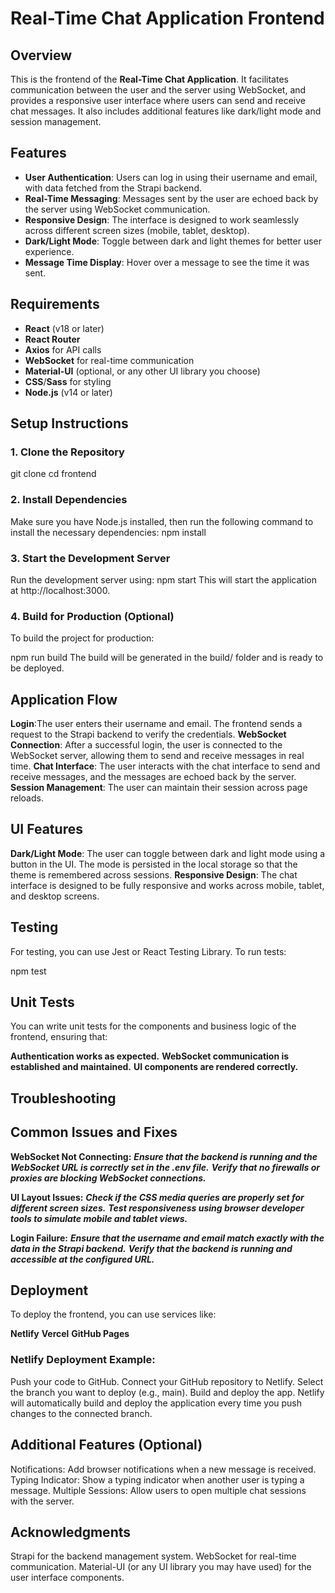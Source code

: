 # Real-Time Chat Application Frontend

## Overview

This is the frontend of the **Real-Time Chat Application**. It facilitates communication between the user and the server using WebSocket, and provides a responsive user interface where users can send and receive chat messages. It also includes additional features like dark/light mode and session management.

## Features

- **User Authentication**: Users can log in using their username and email, with data fetched from the Strapi backend.
- **Real-Time Messaging**: Messages sent by the user are echoed back by the server using WebSocket communication.
- **Responsive Design**: The interface is designed to work seamlessly across different screen sizes (mobile, tablet, desktop).
- **Dark/Light Mode**: Toggle between dark and light themes for better user experience.
- **Message Time Display**: Hover over a message to see the time it was sent.

## Requirements

- **React** (v18 or later)
- **React Router**
- **Axios** for API calls
- **WebSocket** for real-time communication
- **Material-UI** (optional, or any other UI library you choose)
- **CSS**/**Sass** for styling
- **Node.js** (v14 or later)

## Setup Instructions

### 1. Clone the Repository

git clone <repository-url>
cd frontend

### 2. Install Dependencies

Make sure you have Node.js installed, then run the following command to install the necessary dependencies:
npm install

### 3. Start the Development Server

Run the development server using:
npm start
This will start the application at http://localhost:3000.

### 4. Build for Production (Optional)
To build the project for production:

npm run build
The build will be generated in the build/ folder and is ready to be deployed.


## Application Flow

**Login**:The user enters their username and email. The frontend sends a request to the Strapi backend to verify the credentials.
**WebSocket Connection**: After a successful login, the user is connected to the WebSocket server, allowing them to send and receive messages in real time.
**Chat Interface**: The user interacts with the chat interface to send and receive messages, and the messages are echoed back by the server.
**Session Management**: The user can maintain their session across page reloads.

## UI Features
**Dark/Light Mode**: The user can toggle between dark and light mode using a button in the UI. The mode is persisted in the local storage so that the theme is remembered across sessions.
**Responsive Design**: The chat interface is designed to be fully responsive and works across mobile, tablet, and desktop screens.

## Testing
For testing, you can use Jest or React Testing Library. To run tests:

npm test

## Unit Tests
You can write unit tests for the components and business logic of the frontend, ensuring that:

**Authentication works as expected.**
**WebSocket communication is established and maintained.**
**UI components are rendered correctly.**

## Troubleshooting

## Common Issues and Fixes

**WebSocket Not Connecting:**
***Ensure that the backend is running and the WebSocket URL is correctly set in the .env file.***
***Verify that no firewalls or proxies are blocking WebSocket connections.***

**UI Layout Issues:**
***Check if the CSS media queries are properly set for different screen sizes.***
***Test responsiveness using browser developer tools to simulate mobile and tablet views.***

**Login Failure:**
***Ensure that the username and email match exactly with the data in the Strapi backend.***
***Verify that the backend is running and accessible at the configured URL.***

## Deployment
To deploy the frontend, you can use services like:

**Netlify**
**Vercel**
**GitHub Pages**

### Netlify Deployment Example:
Push your code to GitHub.
Connect your GitHub repository to Netlify.
Select the branch you want to deploy (e.g., main).
Build and deploy the app.
Netlify will automatically build and deploy the application every time you push changes to the connected branch.

## Additional Features (Optional)
Notifications: Add browser notifications when a new message is received.
Typing Indicator: Show a typing indicator when another user is typing a message.
Multiple Sessions: Allow users to open multiple chat sessions with the server.

## Acknowledgments
Strapi for the backend management system.
WebSocket for real-time communication.
Material-UI (or any UI library you may have used) for the user interface components.
